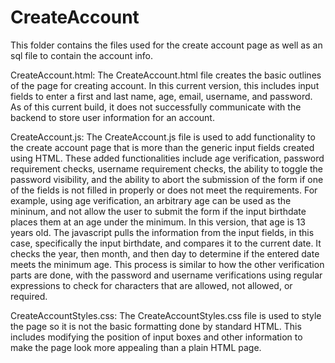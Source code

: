 # CreateAccount
This folder contains the files used for the create account page as well as an sql file to contain the account info.

CreateAccount.html:
The CreateAccount.html file creates the basic outlines of the page for creating account. In this current version, this includes input fields to enter a first and last name, age, email, username, and password. As of this current build, it does not successfully communicate with the backend to store user information for an account.

CreateAccount.js:
The CreateAccount.js file is used to add functionality to the create account page that is more than the generic input fields created using HTML. These added functionalities include age verification, password requirement checks, username requirement checks, the ability to toggle the password visibility, and the ability to abort the submission of the form if one of the fields is not filled in properly or does not meet the requirements. For example, using age verification, an arbitrary age can be used as the mininum, and not allow the user to submit the form if the input birthdate places them at an age under the minimum. In this version, that age is 13 years old. The javascript pulls the information from the input fields, in this case, specifically the input birthdate, and compares it to the current date. It checks the year, then month, and then day to determine if the entered date meets the minimum age. This process is similar to how the other verification parts are done, with the password and username verifications using regular expressions to check for characters that are allowed, not allowed, or required.

CreateAccountStyles.css:
The CreateAccountStyles.css file is used to style the page so it is not the basic formatting done by standard HTML. This includes modifying the position of input boxes and other information to make the page look more appealing than a plain HTML page.